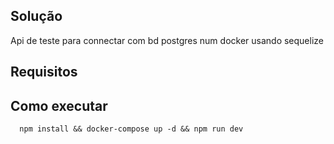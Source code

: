 ## Solução

Api de teste para connectar com bd postgres num docker usando sequelize

## Requisitos

## Como executar

```
  npm install && docker-compose up -d && npm run dev

```
